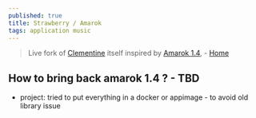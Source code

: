 ```yaml
---
published: true
title: Strawberry / Amarok
tags: application music
---
```

> Live fork of [Clementine](https://www.clementine-player.org/) itself inspired by [Amarok 1.4](https://amarok.kde.org/), - [Home](https://github.com/strawberrymusicplayer/strawberry#strawberry-strawberry-music-player-)

## How to bring back amarok 1.4 ? - TBD

- project: tried to put everything in a docker or appimage - to avoid old library issue
